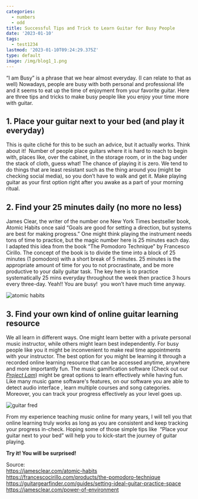 ```yaml
---
categories:
  - numbers
  - odd
title: Successful Tips and Trick to Learn Guitar for Busy People
date: '2023-01-10'
tags:
  - test1234
lastmod: '2023-01-10T09:24:29.375Z'
type: default
image: /img/blog1_1.png
---
```


“I am Busy” is a phrase that we hear almost everyday. (I can relate to that as well) Nowadays, people are busy with both personal and professional life and it seems to eat up the time of enjoyment from your favorite guitar. Here are three tips and tricks to make busy people like you enjoy your time more with guitar.

## 1. Place your guitar next to your bed (and play it everyday)

  This is quite cliché for this to be such an advice, but it actually works. Think about it!  Number of people place guitars where it is hard to reach to begin with, places like, over the cabinet, in the storage room, or in the bag under the stack of cloth, guess what! The chance of playing it is zero. We tend to do things that are least resistant such as the thing around you (might be checking social media), so you don’t have to walk and get it. Make playing guitar as your first option right after you awake as a part of your morning ritual.

## 2. Find your 25 minutes daily (no more no less)

  James Clear, the writer of the number one New York Times bestseller book, Atomic Habits once said “Goals are good for setting a direction, but systems are best for making progress.” One might think playing the instrument needs tons of time to practice, but the magic number here is 25 minutes each day. I adapted this idea from the book “The Pomodoro Technique” by Francesco Cirillo. The concept of the book is to divide the time into a block of 25 minutes (1 pomodoro) with a short break of 5 minutes. 25 minutes is the appropriate amount of time for you to not procrastinate, and be more productive to your daily guitar task. The key here is to practice systematically 25 mins everyday throughout the week then practice 3 hours every three-day. Yeah!! You are busy!  you won’t have much time anyway.

  ![atomic habits](/img/blog1_2.png)


## 3. Find your own kind of online guitar learning resource
  We all learn in different ways. One might learn better with a private personal music instructor, while others might learn best independently. For busy people like you it might be inconvenient to make real time appointments with your instructor. The best option for you might be learning it through a recorded online learning resource that can be accessed anytime, anywhere and more importantly fun. The music gamification software (Check out our _[Project Lam](https://projectlam.org/)_)  might be great options to learn effectively while having fun. Like many music game software's features, on our software you are able to detect audio interface , learn multiple courses and song categories. Moreover, you can track your progress effectively as your level goes up.

  ![guitar fred](/img/blog1_3.png)

  From my experience teaching music online for many years, I will tell you that online learning truly works as long as you are consistent and keep tracking your progress in-check. Hoping some of those simple tips like  “Place your guitar next to your bed” will help you to kick-start the journey of guitar playing. 

   
  

**Try it! You will be surprised!**

  Source:  
  https://jamesclear.com/atomic-habits  
  https://francescocirillo.com/products/the-pomodoro-technique
  https://guitargearfinder.com/guides/setting-ideal-guitar-practice-space
  https://jamesclear.com/power-of-environment


